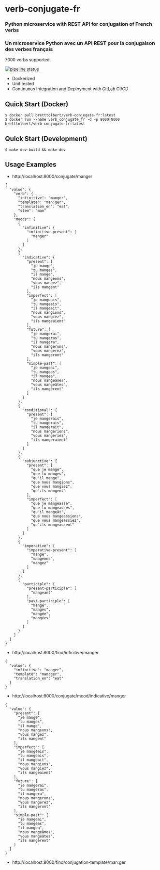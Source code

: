 # verb-conjugate-fr

### Python microservice with REST API for conjugation of French verbs

### Un microservice Python avec un API REST pour la conjugaison des verbes français

7000 verbs supported.

[![pipeline status](https://gitlab.com/bretttolbert/verb-conjugate-fr/badges/master/pipeline.svg)](https://gitlab.com/bretttolbert/verb-conjugate-fr/pipelines)

* Dockerized
* Unit tested
* Continuous Integration and Deployment with GitLab CI/CD

## Quick Start (Docker)
```
$ docker pull bretttolbert/verb-conjugate-fr:latest
$ docker run --name verb_conjugate_fr -d -p 8000:8000 bretttolbert/verb-conjugate-fr:latest
```

## Quick Start (Development)

```
$ make dev-build && make dev
```

## Usage Examples


* http://localhost:8000/conjugate/manger
```
{
  "value": {
    "verb": {
      "infinitive": "manger",
      "template": "man:ger",
      "translation_en": "eat",
      "stem": "man"
    },
    "moods": [
      {
        "infinitive": {
          "infinitive-present": [
            "manger"
          ]
        }
      },
      {
        "indicative": {
          "present": [
            "je mange",
            "tu manges",
            "il mange",
            "nous mangeons",
            "vous mangez",
            "ils mangent"
          ],
          "imperfect": [
            "je mangeais",
            "tu mangeais",
            "il mangeait",
            "nous mangions",
            "vous mangiez",
            "ils mangeaient"
          ],
          "future": [
            "je mangerai",
            "tu mangeras",
            "il mangera",
            "nous mangerons",
            "vous mangerez",
            "ils mangeront"
          ],
          "simple-past": [
            "je mangeai",
            "tu mangeas",
            "il mangea",
            "nous mangeâmes",
            "vous mangeâtes",
            "ils mangèrent"
          ]
        }
      },
      {
        "conditional": {
          "present": [
            "je mangerais",
            "tu mangerais",
            "il mangerait",
            "nous mangerions",
            "vous mangeriez",
            "ils mangeraient"
          ]
        }
      },
      {
        "subjunctive": {
          "present": [
            "que je mange",
            "que tu manges",
            "qu'il mange",
            "que nous mangions",
            "que vous mangiez",
            "qu'ils mangent"
          ],
          "imperfect": [
            "que je mangeasse",
            "que tu mangeasses",
            "qu'il mangeât",
            "que nous mangeassions",
            "que vous mangeassiez",
            "qu'ils mangeassent"
          ]
        }
      },
      {
        "imperative": {
          "imperative-present": [
            "mange",
            "mangeons",
            "mangez"
          ]
        }
      },
      {
        "participle": {
          "present-participle": [
            "mangeant"
          ],
          "past-participle": [
            "mangé",
            "mangés",
            "mangée",
            "mangées"
          ]
        }
      }
    ]
  }
}
```

* http://localhost:8000/find/infinitive/manger
```
{
  "value": {
    "infinitive": "manger",
    "template": "man:ger",
    "translation_en": "eat"
  }
}
```

* http://localhost:8000/conjugate/mood/indicative/manger
```
{
  "value": {
    "present": [
      "je mange",
      "tu manges",
      "il mange",
      "nous mangeons",
      "vous mangez",
      "ils mangent"
    ],
    "imperfect": [
      "je mangeais",
      "tu mangeais",
      "il mangeait",
      "nous mangions",
      "vous mangiez",
      "ils mangeaient"
    ],
    "future": [
      "je mangerai",
      "tu mangeras",
      "il mangera",
      "nous mangerons",
      "vous mangerez",
      "ils mangeront"
    ],
    "simple-past": [
      "je mangeai",
      "tu mangeas",
      "il mangea",
      "nous mangeâmes",
      "vous mangeâtes",
      "ils mangèrent"
    ]
  }
}
```

* http://localhost:8000/find/conjugation-template/man:ger

